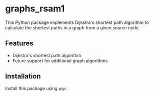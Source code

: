 # graphs_rsam1

This Python package implements Dijkstra's shortest path algorithm to calculate the shortest paths in a graph from a given source node.

## Features
- Dijkstra's shortest path algorithm
- Future support for additional graph algorithms


## Installation

Install this package using `pip`:
